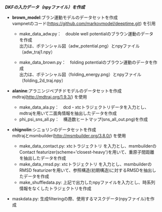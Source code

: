 ***DKFの入力データ（npyファイル）を作成***

- **brown_model**:ブラン運動モデルのデータセットを作成     
vampnetのコード(https://github.com/markovmodel/deeptime.git) を引用

   - make_data_adw.py：　double well potentialのブラウン運動のデータを作成    
     出力は、ポテンシャル図（adw_potential.png）とnpyファイル（adw_traj1.npy）  
  
   - make_data_brown.py：　folding potentialのブラウン運動のデータを作成    
     出力は、ポテンシャル図（folding_energy.png）とnpyファイル（folding_2d_traj.npy）  

- **alanine**:アラニンジペプチドモデルのデータセットを作成  
mdtraj(http://mdtraj.org/1.9.3/) を使用  

   - make_data_ala.py：　dcd・xtcトラジェクトリデータを入力とし、mdtrajを用いて二面角情報を抽出したデータを作成   
   - phi_psi_sns_all.py：　構造数ヒートマップ(sns_all_out.png)を作成  

- **chignolin**:シニョリンのデータセットを作成    
mdtrajとmsmbuilder(http://msmbuilder.org/3.8.0/) を使用  

   - make_data_contact.py: xtcトラジェクトリ を入力とし、msmbuilderのContact featurizer(scheme='closest-heavy')を用いて、重原子間距離を抽出したデータを作成  
   - make_data_rmsd.py: xtcトラジェクトリ を入力とし、msmbuilderのRMSD featurizerを用いて、参照構造(初期構造)に対するRMSDを抽出したデータを作成  
   - make_shuffledata.py: 上記で出力したnpyファイルを入力とし、時系列情報をなくしたトラジェクトリを作成  
   
- maskdata.py: 生成filteringの際、使用するマスクデータ(npyファイル)を作成  

